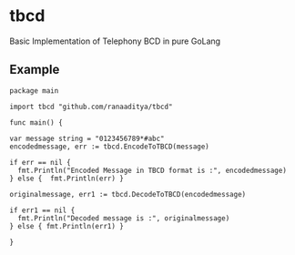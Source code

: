 # tbcd
Basic Implementation of Telephony BCD in pure GoLang

## Example
```
package main

import tbcd "github.com/ranaaditya/tbcd"

func main() {

var message string = "0123456789*#abc"
encodedmessage, err := tbcd.EncodeToTBCD(message)

if err == nil {
  fmt.Println("Encoded Message in TBCD format is :", encodedmessage)
} else {  fmt.Println(err) }

originalmessage, err1 := tbcd.DecodeToTBCD(encodedmessage)

if err1 == nil {
  fmt.Println("Decoded message is :", originalmessage)
} else { fmt.Println(err1) }

}
```
